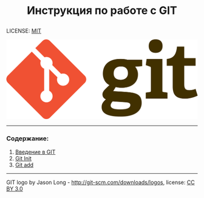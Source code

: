 #  <p style="text-align: center;">Инструкция по работе с GIT</p>

LICENSE: [MIT](./license.md)

![git-logo](assets/Git-logo.svg.png)

---

### Содержание:
1. [Введение в GIT](./Intro.md)
2. [Git Init](./init.md)
3. [Git add](./add.md)

---

GIT logo by Jason Long - http://git-scm.com/downloads/logos, license: [CC BY 3.0](https://creativecommons.org/licenses/by/3.0/)
